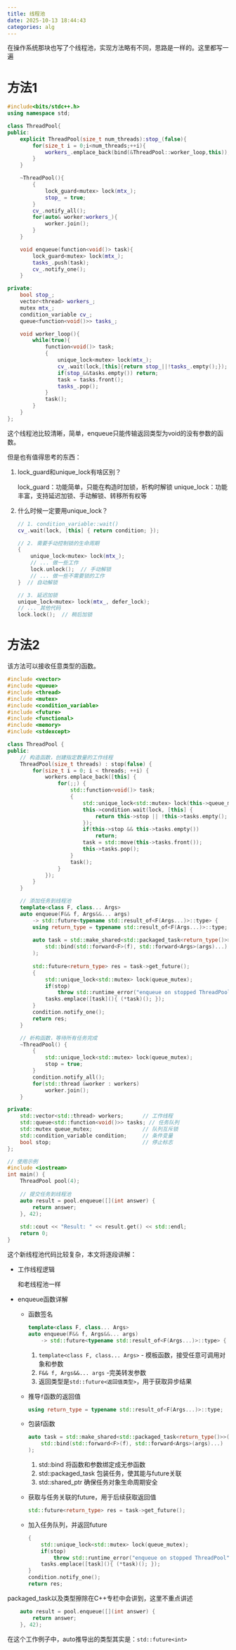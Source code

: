 ```yaml
---
title: 线程池
date: 2025-10-13 18:44:43
categories: alg
---
```


在操作系统那块也写了个线程池，实现方法略有不同，思路是一样的。这里都写一遍

# 方法1

```cpp
#include<bits/stdc++.h>
using namespace std;

class ThreadPool{
public:
    explicit ThreadPool(size_t num_threads):stop_(false){
        for(size_t i = 0;i<num_threads;++i){
            workers_.emplace_back(bind(&ThreadPool::worker_loop,this));
        }
    }

    ~ThreadPool(){
        {
            lock_guard<mutex> lock(mtx_);
            stop_ = true;
        }
        cv_.notify_all();
        for(auto& worker:workers_){
            worker.join();
        }
    }

    void enqueue(function<void()> task){
        lock_guard<mutex> lock(mtx_);
        tasks_.push(task);
        cv_.notify_one();
    }

private:
    bool stop_;
    vector<thread> workers_;
    mutex mtx_;
    condition_variable cv_;
    queue<function<void()>> tasks_;

    void worker_loop(){
        while(true){
            function<void()> task;
            {
                unique_lock<mutex> lock(mtx_);
                cv_.wait(lock,[this]{return stop_||!tasks_.empty();});
                if(stop_&&tasks.empty()) return;
                task = tasks.front();
                tasks_.pop();
            }
            task();
        }
    }
};
```

这个线程池比较清晰，简单，enqueue只能传输返回类型为void的没有参数的函数。

但是也有值得思考的东西：

1. lock_guard和unique_lock有啥区别？

   lock_guard：功能简单，只能在构造时加锁，析构时解锁
   unique_lock：功能丰富，支持延迟加锁、手动解锁、转移所有权等 

2. 什么时候一定要用unique_lock？

   ```cpp
   // 1. condition_variable::wait()
   cv_.wait(lock, [this] { return condition; });
   
   // 2. 需要手动控制锁的生命周期
   {
       unique_lock<mutex> lock(mtx_);
       // ... 做一些工作
       lock.unlock();  // 手动解锁
       // ... 做一些不需要锁的工作
   }  // 自动解锁
   
   // 3. 延迟加锁
   unique_lock<mutex> lock(mtx_, defer_lock);
   // ... 其他代码
   lock.lock();  // 稍后加锁
   ```



# 方法2

该方法可以接收任意类型的函数。

```cpp
#include <vector>
#include <queue>
#include <thread>
#include <mutex>
#include <condition_variable>
#include <future>
#include <functional>
#include <memory>
#include <stdexcept>

class ThreadPool {
public:
    // 构造函数，创建指定数量的工作线程
    ThreadPool(size_t threads) : stop(false) {
        for(size_t i = 0; i < threads; ++i) {
            workers.emplace_back([this] {
                for(;;) {
                    std::function<void()> task;
                    {
                        std::unique_lock<std::mutex> lock(this->queue_mutex);
                        this->condition.wait(lock, [this] {
                            return this->stop || !this->tasks.empty();
                        });
                        if(this->stop && this->tasks.empty())
                            return;
                        task = std::move(this->tasks.front());
                        this->tasks.pop();
                    }
                    task();
                }
            });
        }
    }

    // 添加任务到线程池
    template<class F, class... Args>
    auto enqueue(F&& f, Args&&... args) 
        -> std::future<typename std::result_of<F(Args...)>::type> {
        using return_type = typename std::result_of<F(Args...)>::type;
        
        auto task = std::make_shared<std::packaged_task<return_type()>>(
            std::bind(std::forward<F>(f), std::forward<Args>(args)...)
        );
            
        std::future<return_type> res = task->get_future();
        {
            std::unique_lock<std::mutex> lock(queue_mutex);
            if(stop)
                throw std::runtime_error("enqueue on stopped ThreadPool");
            tasks.emplace([task](){ (*task)(); });
        }
        condition.notify_one();
        return res;
    }

    // 析构函数，等待所有任务完成
    ~ThreadPool() {
        {
            std::unique_lock<std::mutex> lock(queue_mutex);
            stop = true;
        }
        condition.notify_all();
        for(std::thread &worker : workers)
            worker.join();
    }

private:
    std::vector<std::thread> workers;      // 工作线程
    std::queue<std::function<void()>> tasks; // 任务队列
    std::mutex queue_mutex;                // 队列互斥锁
    std::condition_variable condition;     // 条件变量
    bool stop;                             // 停止标志
};

// 使用示例
#include <iostream>
int main() {
    ThreadPool pool(4);
    
    // 提交任务到线程池
    auto result = pool.enqueue([](int answer) { 
        return answer; 
    }, 42);
    
    std::cout << "Result: " << result.get() << std::endl;
    return 0;
}
```

这个新线程池代码比较复杂，本文将逐段讲解：

- 工作线程逻辑

  和老线程池一样

- enqueue函数详解

  - 函数签名

    ```cpp
    template<class F, class... Args>
    auto enqueue(F&& f, Args&&... args) 
        -> std::future<typename std::result_of<F(Args...)>::type> {
    ```

    1. `template<class F, class... Args>` - 模板函数，接受任意可调用对象和参数
    2. `F&& f, Args&&... args` -完美转发参数
    3. 返回类型是`std::future<返回值类型>`，用于获取异步结果

  - 推导`f`函数的返回值

    ```cpp
    using return_type = typename std::result_of<F(Args...)>::type;
    ```

  - 包装f函数

    ```cpp
    auto task = std::make_shared<std::packaged_task<return_type()>>(
        std::bind(std::forward<F>(f), std::forward<Args>(args)...)
    );
    ```

    1. std::bind 将函数和参数绑定成无参函数
    2.  std::packaged_task 包装任务，使其能与future关联 
    3. std::shared_ptr 确保任务对象生命周期安全

  - 获取与任务关联的future，用于后续获取返回值

    ```cpp
    std::future<return_type> res = task->get_future();
    ```

  - 加入任务队列，并返回future

    ```cpp
    {
        std::unique_lock<std::mutex> lock(queue_mutex);
        if(stop)
            throw std::runtime_error("enqueue on stopped ThreadPool");
        tasks.emplace([task](){ (*task)(); });
    }
    condition.notify_one();
    return res;
    ```

packaged_task以及类型擦除在C++专栏中会讲到，这里不重点讲述

```cpp
    auto result = pool.enqueue([](int answer) { 
        return answer; 
    }, 42);
```

在这个工作例子中，auto推导出的类型其实是：`std::future<int>`
